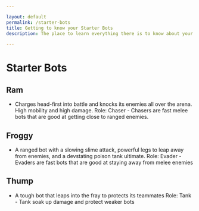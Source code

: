 ```yaml
---

layout: default
permalink: /starter-bots
title: Getting to know your Starter Bots
description: The place to learn everything there is to know about your starter bots, their pros and cons so that you can find and use in Botworld Adventure!

---
```



<div markdown="1" class=" ghcms ghcms-main">

# Starter Bots

## Ram 
- Charges head-first into battle and knocks its enemies all over the arena. High mobility and high damage.
Role: Chaser - Chasers are fast melee bots that are good at getting close to ranged enemies.

## Froggy
- A ranged bot with a slowing slime attack, powerful legs to leap away from enemies, and a devstating poison tank ultimate.
Role: Evader - Evaders are fast bots that are good at staying away from melee enemies

## Thump
- A tough bot that leaps into the fray to protects its teammates
Role: Tank - Tank soak up damage and protect weaker bots


</div>
